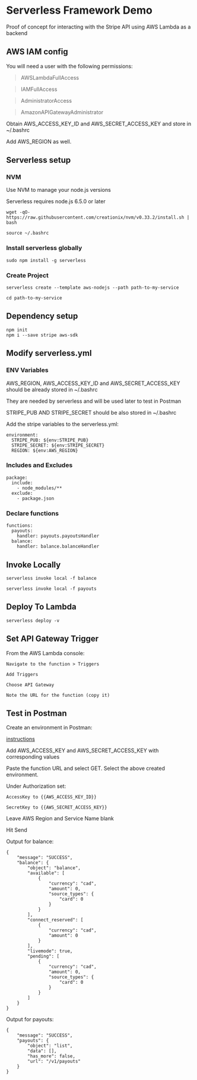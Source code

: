 # Serverless Framework Demo

Proof of concept for interacting with the Stripe API using AWS Lambda as a backend

## AWS IAM config

You will need a user with the following permissions:

> AWSLambdaFullAccess

> IAMFullAccess

> AdministratorAccess

> AmazonAPIGatewayAdministrator

Obtain AWS_ACCESS_KEY_ID and AWS_SECRET_ACCESS_KEY and store in ~/.bashrc

Add AWS_REGION as well.

## Serverless setup

### NVM

Use NVM to manage your node.js versions

Serverless requires node.js 6.5.0 or later

    wget -qO- https://raw.githubusercontent.com/creationix/nvm/v0.33.2/install.sh | bash

    source ~/.bashrc

### Install serverless globally

    sudo npm install -g serverless

### Create Project

    serverless create --template aws-nodejs --path path-to-my-service

    cd path-to-my-service

## Dependency setup

<!-- language: lang-none -->
    npm init
    npm i --save stripe aws-sdk

## Modify serverless.yml

### ENV Variables

AWS_REGION, AWS_ACCESS_KEY_ID and AWS_SECRET_ACCESS_KEY should be already stored in ~/.bashrc

They are needed by serverless and will be used later to test in Postman

STRIPE_PUB AND STRIPE_SECRET should be also stored in ~/.bashrc

Add the stripe variables to the serverless.yml:

<!-- language: lang-none -->

    environment:
      STRIPE_PUB: ${env:STRIPE_PUB}
      STRIPE_SECRET: ${env:STRIPE_SECRET}
      REGION: ${env:AWS_REGION}

### Includes and Excludes

<!-- language: lang-none -->
    package:
      include:
        - node_modules/**
      exclude:
        - package.json

### Declare functions

<!-- language: lang-none -->

    functions:
      payouts:
        handler: payouts.payoutsHandler
      balance:
        handler: balance.balanceHandler

## Invoke Locally

    serverless invoke local -f balance

    serverless invoke local -f payouts

## Deploy To Lambda

    serverless deploy -v

## Set API Gateway Trigger

From the AWS Lambda console:

    Navigate to the function > Triggers

    Add Triggers

    Choose API Gateway

    Note the URL for the function (copy it)

## Test in Postman

Create an environment in Postman:

[instructions](https://www.getpostman.com/docs/postman/environments_and_globals/manage_environments)

Add AWS_ACCESS_KEY and AWS_SECRET_ACCESS_KEY with corresponding values

Paste the function URL and select GET. Select the above created environment.

Under Authorization set:

    AccessKey to {{AWS_ACCESS_KEY_ID}}

    SecretKey to {{AWS_SECRET_ACCESS_KEY}}

Leave AWS Region and Service Name blank

Hit Send

Output for balance:
<!-- language: lang-none -->

    {
        "message": "SUCCESS",
        "balance": {
            "object": "balance",
            "available": [
                {
                    "currency": "cad",
                    "amount": 0,
                    "source_types": {
                        "card": 0
                    }
                }
            ],
            "connect_reserved": [
                {
                    "currency": "cad",
                    "amount": 0
                }
            ],
            "livemode": true,
            "pending": [
                {
                    "currency": "cad",
                    "amount": 0,
                    "source_types": {
                        "card": 0
                    }
                }
            ]
        }
    }

Output for payouts:
<!-- language: lang-none -->

    {
        "message": "SUCCESS",
        "payouts": {
            "object": "list",
            "data": [],
            "has_more": false,
            "url": "/v1/payouts"
        }
    }
